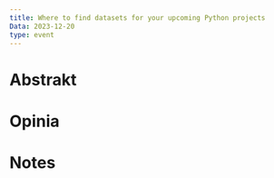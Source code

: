 ```yaml
---
title: Where to find datasets for your upcoming Python projects
Data: 2023-12-20
type: event
---
```

# Abstrakt
# Opinia

# Notes